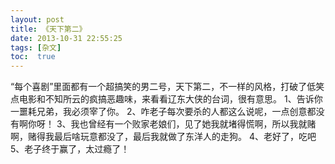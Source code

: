 ```yaml
---
layout: post
title: 《天下第二》
date: 2013-10-31 22:55:25
tags: [杂文]
toc:  true
---
```


“每个喜剧”里面都有一个超搞笑的男二号，天下第二，不一样的风格，打破了低笑点电影和不知所云的疯搞恶趣味，来看看辽东大侠的台词，很有意思。
1、告诉你一噩耗兄弟，我必须宰了你。
2、咋老子每次要杀的人都这么说呢，一点创意都没有啊你呀！
3、我也曾经有一个败家老娘们，见了她我就堵得慌啊，所以我就赌啊，赌得我最后啥玩意都没了，最后我就做了东洋人的走狗。
4、老好了，吃吧
5、老子终于赢了，太过瘾了！

